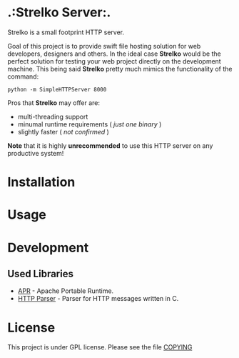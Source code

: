 .:Strelko Server:.
=============================

Strelko is a small footprint HTTP server. 

Goal of this project is to provide swift file hosting solution for web developers, designers and others. In the ideal case **Strelko** would be the perfect solution for testing your web project directly on the development machine. This being said **Strelko** pretty much mimics the functionality of the command:

    python -m SimpleHTTPServer 8000

Pros that **Strelko** may offer are:
* multi-threading support
* minumal runtime requirements ( *just one binary* )
* slightly faster ( *not confirmed* )

**Note** that it is highly **unrecommended** to use this HTTP server on any productive system!

# Installation

# Usage

# Development

## Used Libraries  
  * [APR](http://apr.apache.org/) - Apache Portable Runtime.
  * [HTTP Parser](https://github.com/joyent/http-parser) - Parser for HTTP messages written in C.


# License
This project is under GPL license. Please see the file [COPYING](COPYING)
